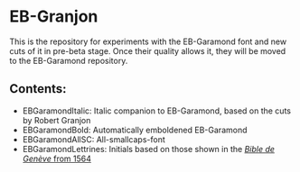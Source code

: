# EB-Granjon

This is the repository for experiments with the EB-Garamond font and new cuts of it in pre-beta stage. Once their quality allows it, they will be moved to the EB-Garamond repository.

## Contents:

- EBGaramondItalic: Italic companion to EB-Garamond, based on the cuts by Robert Granjon
- EBGaramondBold: Automatically emboldened EB-Garamond
- EBGaramondAllSC: All-smallcaps-font
- EBGaramondLettrines: Initials based on those shown in the [*Bible de Genève* from 1564](http://www.bvh.univ-tours.fr/Consult/index.asp?numtable=B372615206_18229&numfiche=571&mode=1&offset=15&ecran=0&url=)
